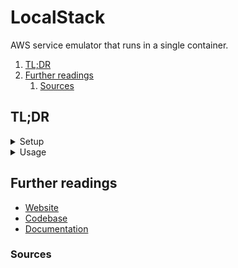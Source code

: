 # LocalStack

AWS service emulator that runs in a single container.

1. [TL;DR](#tldr)
1. [Further readings](#further-readings)
   1. [Sources](#sources)

## TL;DR

<details>
  <summary>Setup</summary>

```sh
brew install 'localstack/tap/localstack-cli'
localstack --version

# Install on Kubernetes
helm -n 'localstack' upgrade -i --create-namespace 'localstack' --repo 'https://helm.localstack.cloud' 'localstack'
```

</details>

<details>
  <summary>Usage</summary>

```sh
# Validate the configuration
localstack config validate

# Run
docker run --rm -it \
  -p '127.0.0.1:4566:4566' -p '127.0.0.1:4510-4559:4510-4559' \
  -v '/var/run/docker.sock:/var/run/docker.sock' \
  'localstack/localstack'
```

</details>

<!-- Uncomment if used
<details>
  <summary>Real world use cases</summary>

```sh
```

</details>
-->

## Further readings

- [Website]
- [Codebase]
- [Documentation]

### Sources

<!--
  Reference
  ═╬═Time══
  -->

<!-- In-article sections -->
<!-- Knowledge base -->
<!-- Files -->
<!-- Upstream -->
[codebase]: https://github.com/localstack/localstack
[documentation]: https://docs.localstack.cloud/
[website]: https://www.localstack.cloud/

<!-- Others -->
